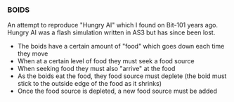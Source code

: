 ### BOIDS

An attempt to reproduce "Hungry AI" which I found on Bit-101 years ago. Hungry AI was a flash simulation written in AS3 but has since been lost.

* The boids have a certain amount of "food" which goes down each time they move
* When at a certain level of food they must seek a food source
* When seeking food they must also "arrive" at the food
* As the boids eat the food, they food source must deplete (the boid must stick to the outside edge of the food as it shrinks)
* Once the food source is depleted, a new food source must be added
